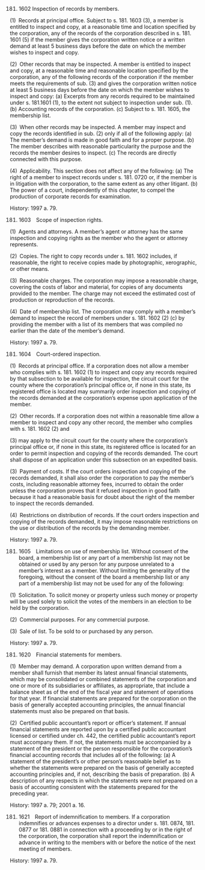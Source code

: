 181. 1602 
Inspection of records by members.

(1) Records at principal office. Subject to s. 181. 1603 (3), a member is entitled to inspect and copy, at a reasonable time and location specified by the corporation, any of the records of the corporation described in s. 181. 1601 (5) if the member gives the corporation written notice or a written demand at least 5 business days before the date on which the member wishes to inspect and copy.

(2) Other records that may be inspected. A member is entitled to inspect and copy, at a reasonable time and reasonable location specified by the corporation, any of the following records of the corporation if the member meets the requirements of sub. (3) and gives the corporation written notice at least 5 business days before the date on which the member wishes to inspect and copy:
  (a) Excerpts from any records required to be maintained under s. 181.1601 (1), to the extent not subject to inspection under sub. (1).
  (b) Accounting records of the corporation.
  (c) Subject to s. 181. 1605, the membership list.

(3) When other records may be inspected. A member may inspect and copy the records identified in sub. (2) only if all of the following apply:
  (a) The member’s demand is made in good faith and for a proper purpose.
  (b) The member describes with reasonable particularity the purpose and the records the member desires to inspect.
  (c) The records are directly connected with this purpose.

(4) Applicability. This section does not affect any of the following:
  (a) The right of a member to inspect records under s. 181. 0720 or, if the member is in litigation with the corporation, to the same extent as any other litigant.
  (b) The power of a court, independently of this chapter, to compel the production of corporate records for examination.

History: 1997 a. 79.

181. 1603 Scope of inspection rights.

(1) Agents and attorneys. A member’s agent or attorney has the same inspection and copying rights as the member who the agent or attorney represents.

(2) Copies. The right to copy records under s. 181. 1602 includes, if reasonable, the right to receive copies made by photographic, xerographic, or other means.

(3) Reasonable charges. The corporation may impose a reasonable charge, covering the costs of labor and material, for copies of any documents provided to the member. The charge may not exceed the estimated cost of production or reproduction of the records.

(4) Date of membership list. The corporation may comply with a member’s demand to inspect the record of members under s. 181. 1602 (2) (c) by providing the member with a list of its members that was compiled no earlier than the date of the member’s demand.

History: 1997 a. 79.

181. 1604 Court-ordered inspection.

(1) Records at principal office. If a corporation does not allow a member who complies with s. 181. 1602 (1) to inspect and copy any records required by that subsection to be available for inspection, the circuit court for the county where the corporation’s principal office or, if none in this state, its registered office is located may summarily order inspection and copying of the records demanded at the corporation’s expense upon application of the member.

(2) Other records. If a corporation does not within a reasonable time allow a member to inspect and copy any other record, the member who complies with s. 181. 1602 (2) and 

(3) may apply to the circuit court for the county where the corporation’s principal office or, if none in this state, its registered office is located for an order to permit inspection and copying of the records demanded. The court shall dispose of an application under this subsection on an expedited basis.

(3) Payment of costs. If the court orders inspection and copying of the records demanded, it shall also order the corporation to pay the member’s costs, including reasonable attorney fees, incurred to obtain the order unless the corporation proves that it refused inspection in good faith because it had a reasonable basis for doubt about the right of the member to inspect the records demanded.

(4) Restrictions on distribution of records. If the court orders inspection and copying of the records demanded, it may impose reasonable restrictions on the use or distribution of the records by the demanding member.

History: 1997 a. 79.

181. 1605 Limitations on use of membership list. Without consent of the board, a membership list or any part of a membership list may not be obtained or used by any person for any purpose unrelated to a member’s interest as a member. Without limiting the generality of the foregoing, without the consent of the board a membership list or any part of a membership list may not be used for any of the following:

(1) Solicitation. To solicit money or property unless such money or property will be used solely to solicit the votes of the members in an election to be held by the corporation.

(2) Commercial purposes. For any commercial purpose.

(3) Sale of list. To be sold to or purchased by any person.

History: 1997 a. 79.

181. 1620 Financial statements for members.

(1) Member may demand. A corporation upon written demand from a member shall furnish that member its latest annual financial statements, which may be consolidated or combined statements of the corporation and one or more of its subsidiaries or affiliates, as appropriate, that include a balance sheet as of the end of the fiscal year and statement of operations for that year. If financial statements are prepared for the corporation on the basis of generally accepted accounting principles, the annual financial statements must also be prepared on that basis.

(2) Certified public accountant’s report or officer’s statement. If annual financial statements are reported upon by a certified public accountant licensed or certified under ch. 442, the certified public accountant’s report must accompany them. If not, the statements must be accompanied by a statement of the president or the person responsible for the corporation’s financial accounting records that includes all of the following:
  (a) A statement of the president’s or other person’s reasonable belief as to whether the statements were prepared on the basis of generally accepted accounting principles and, if not, describing the basis of preparation.
  (b) A description of any respects in which the statements were not prepared on a basis of accounting consistent with the statements prepared for the preceding year.

History: 1997 a. 79; 2001 a. 16.

181. 1621 Report of indemnification to members. If a corporation indemnifies or advances expenses to a director under s. 181. 0874, 181. 0877 or 181. 0881 in connection with a proceeding by or in the right of the corporation, the corporation shall report the indemnification or advance in writing to the members with or before the notice of the next meeting of members.

History: 1997 a. 79.

